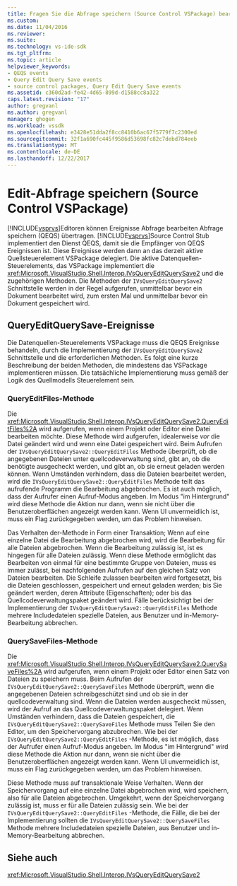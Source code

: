 ```yaml
---
title: Fragen Sie die Abfrage speichern (Source Control VSPackage) bearbeiten | Microsoft Docs
ms.custom: 
ms.date: 11/04/2016
ms.reviewer: 
ms.suite: 
ms.technology: vs-ide-sdk
ms.tgt_pltfrm: 
ms.topic: article
helpviewer_keywords:
- QEQS events
- Query Edit Query Save events
- source control packages, Query Edit Query Save events
ms.assetid: c360d2ad-fe42-4d65-899d-d1588cc8a322
caps.latest.revision: "17"
author: gregvanl
ms.author: gregvanl
manager: ghogen
ms.workload: vssdk
ms.openlocfilehash: e3428e51dda2f8cc8410b6ac67f5779f7c2300ed
ms.sourcegitcommit: 32f1a690fc445f9586d53698fc82c7debd784eeb
ms.translationtype: MT
ms.contentlocale: de-DE
ms.lasthandoff: 12/22/2017
---
```

# <a name="query-edit-query-save-source-control-vspackage"></a>Edit-Abfrage speichern (Source Control VSPackage)
[!INCLUDE[vsprvs](../../code-quality/includes/vsprvs_md.md)]Editoren können Ereignisse Abfrage bearbeiten Abfrage speichern (QEQS) übertragen. [!INCLUDE[vsprvs](../../code-quality/includes/vsprvs_md.md)]Source Control Stub implementiert den Dienst QEQS, damit sie die Empfänger von QEQS Ereignissen ist. Diese Ereignisse werden dann an das derzeit aktive Quellsteuerelement VSPackage delegiert. Die aktive Datenquellen-Steuerelements, das VSPackage implementiert die <xref:Microsoft.VisualStudio.Shell.Interop.IVsQueryEditQuerySave2> und die zugehörigen Methoden. Die Methoden der `IVsQueryEditQuerySave2` Schnittstelle werden in der Regel aufgerufen, unmittelbar bevor ein Dokument bearbeitet wird, zum ersten Mal und unmittelbar bevor ein Dokument gespeichert wird.  
  
## <a name="queryeditquerysave-events"></a>QueryEditQuerySave-Ereignisse  
 Die Datenquellen-Steuerelements VSPackage muss die QEQS Ereignisse behandeln, durch die Implementierung der `IVsQueryEditQuerySave2` Schnittstelle und die erforderlichen Methoden. Es folgt eine kurze Beschreibung der beiden Methoden, die mindestens das VSPackage implementieren müssen. Die tatsächliche Implementierung muss gemäß der Logik des Quellmodells Steuerelement sein.  
  
### <a name="queryeditfiles-method"></a>QueryEditFiles-Methode  
 Die <xref:Microsoft.VisualStudio.Shell.Interop.IVsQueryEditQuerySave2.QueryEditFiles%2A> wird aufgerufen, wenn einem Projekt oder Editor eine Datei bearbeiten möchte. Diese Methode wird aufgerufen, idealerweise *vor* die Datei geändert wird und wenn eine Datei gespeichert wird. Beim Aufrufen der `IVsQueryEditQuerySave2::QueryEditFiles` Methode überprüft, ob die angegebenen Dateien unter quellcodeverwaltung sind, gibt an, ob die benötigte ausgecheckt werden, und gibt an, ob sie erneut geladen werden können. Wenn Umständen verhindern, dass die Dateien bearbeitet werden, wird die `IVsQueryEditQuerySave2::QueryEditFiles` Methode teilt das aufrufende Programm die Bearbeitung abgebrochen. Es ist auch möglich, dass der Aufrufer einen Aufruf-Modus angeben. Im Modus "im Hintergrund" wird diese Methode die Aktion nur dann, wenn sie nicht über die Benutzeroberflächen angezeigt werden kann. Wenn UI unvermeidlich ist, muss ein Flag zurückgegeben werden, um das Problem hinweisen.  
  
 Das Verhalten der-Methode in Form einer Transaktion; Wenn auf eine einzelne Datei die Bearbeitung abgebrochen wird, wird die Bearbeitung für alle Dateien abgebrochen. Wenn die Bearbeitung zulässig ist, ist es hingegen für alle Dateien zulässig. Wenn diese Methode ermöglicht das Bearbeiten von einmal für eine bestimmte Gruppe von Dateien, muss es immer zulässt, bei nachfolgenden Aufrufen auf den gleichen Satz von Dateien bearbeiten. Die Schleife zulassen bearbeiten wird fortgesetzt, bis die Dateien geschlossen, gespeichert und erneut geladen werden; bis Sie geändert werden, deren Attribute (Eigenschaften); oder bis das Quellcodeverwaltungspaket geändert wird. Fälle berücksichtigt bei der Implementierung der `IVsQueryEditQuerySave2::QueryEditFiles` Methode mehrere Includedateien spezielle Dateien, aus Benutzer und in-Memory-Bearbeitung abbrechen.  
  
### <a name="querysavefiles-method"></a>QuerySaveFiles-Methode  
 Die <xref:Microsoft.VisualStudio.Shell.Interop.IVsQueryEditQuerySave2.QuerySaveFiles%2A> wird aufgerufen, wenn einem Projekt oder Editor einen Satz von Dateien zu speichern muss. Beim Aufrufen der `IVsQueryEditQuerySave2::QuerySaveFiles` Methode überprüft, wenn die angegebenen Dateien schreibgeschützt sind und ob sie in der quellcodeverwaltung sind. Wenn die Dateien werden ausgecheckt müssen, wird der Aufruf an das Quellcodeverwaltungspaket delegiert. Wenn Umständen verhindern, dass die Dateien gespeichert, die `IVsQueryEditQuerySave2::QuerySaveFiles` Methode muss Teilen Sie den Editor, um den Speichervorgang abzubrechen. Wie bei der `IVsQueryEditQuerySave2::QueryEditFiles` -Methode, es ist möglich, dass der Aufrufer einen Aufruf-Modus angeben. Im Modus "im Hintergrund" wird diese Methode die Aktion nur dann, wenn sie nicht über die Benutzeroberflächen angezeigt werden kann. Wenn UI unvermeidlich ist, muss ein Flag zurückgegeben werden, um das Problem hinweisen.  
  
 Diese Methode muss auf transaktionale Weise Verhalten. Wenn der Speichervorgang auf eine einzelne Datei abgebrochen wird, wird speichern, also für alle Dateien abgebrochen. Umgekehrt, wenn der Speichervorgang zulässig ist, muss er für alle Dateien zulässig sein. Wie bei der `IVsQueryEditQuerySave2::QueryEditFiles` -Methode, die Fälle, die bei der Implementierung sollten die `IVsQueryEditQuerySave2::QuerySaveFiles` Methode mehrere Includedateien spezielle Dateien, aus Benutzer und in-Memory-Bearbeitung abbrechen.  
  
## <a name="see-also"></a>Siehe auch  
 <xref:Microsoft.VisualStudio.Shell.Interop.IVsQueryEditQuerySave2>